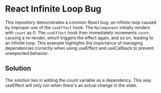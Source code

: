 # React Infinite Loop Bug

This repository demonstrates a common React bug: an infinite loop caused by improper use of the `useEffect` hook. The `MyComponent` initially renders with `count` as 0. The `useEffect` hook then immediately increments `count`, causing a re-render, which triggers the effect again, and so on, leading to an infinite loop. This example highlights the importance of managing dependencies correctly when using useEffect and useCallback to prevent unexpected behavior.

## Solution

The solution lies in adding the count variable as a dependency. This way useEffect will only run when there's an actual change in the state.